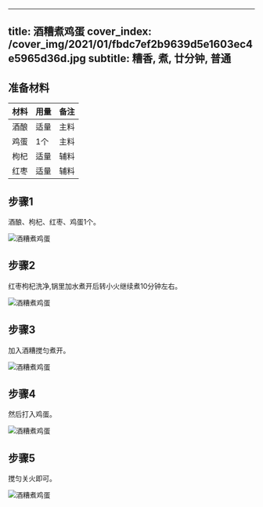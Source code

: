 
---
title: 酒糟煮鸡蛋
cover_index: /cover_img/2021/01/fbdc7ef2b9639d5e1603ec4e5965d36d.jpg
subtitle: 糟香, 煮, 廿分钟, 普通
---

## 准备材料

| 材料     | 用量 | 备注|
| ------- | ----- | --- |
| 酒酿 | 适量| 主料 |
| 鸡蛋 | 1个| 主料 |
| 枸杞 | 适量| 辅料 |
| 红枣 | 适量| 辅料 |

## 步骤1

酒酿、枸杞、红枣、鸡蛋1个。

![酒糟煮鸡蛋](https://i8.meishichina.com/attachment/recipe/201001/201001190955322.JPG?x-oss-process=style/p320) 

## 步骤2

红枣枸杞洗净,锅里加水煮开后转小火继续煮10分钟左右。

![酒糟煮鸡蛋](https://i8.meishichina.com/attachment/recipe/201001/201001190955498.JPG?x-oss-process=style/p320) 

## 步骤3

加入酒糟搅匀煮开。

![酒糟煮鸡蛋](https://i8.meishichina.com/attachment/recipe/201001/201001190957008.JPG?x-oss-process=style/p320) 

## 步骤4

然后打入鸡蛋。

![酒糟煮鸡蛋](https://i8.meishichina.com/attachment/recipe/201001/201001190957179.JPG?x-oss-process=style/p320) 

## 步骤5

搅匀关火即可。

![酒糟煮鸡蛋](https://i8.meishichina.com/attachment/recipe/201001/201001190957485.JPG?x-oss-process=style/p320) 

